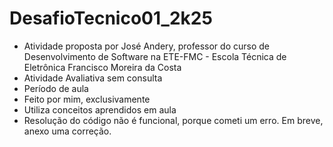 # DesafioTecnico01_2k25
- Atividade proposta por José Andery, professor do curso de Desenvolvimento de Software na ETE-FMC - Escola Técnica de Eletrônica Francisco Moreira da Costa
- Atividade Avaliativa sem consulta
- Período de aula
- Feito por mim, exclusivamente
- Utiliza conceitos aprendidos em aula
- Resolução do código não é funcional, porque cometi um erro. Em breve, anexo uma correção. 
